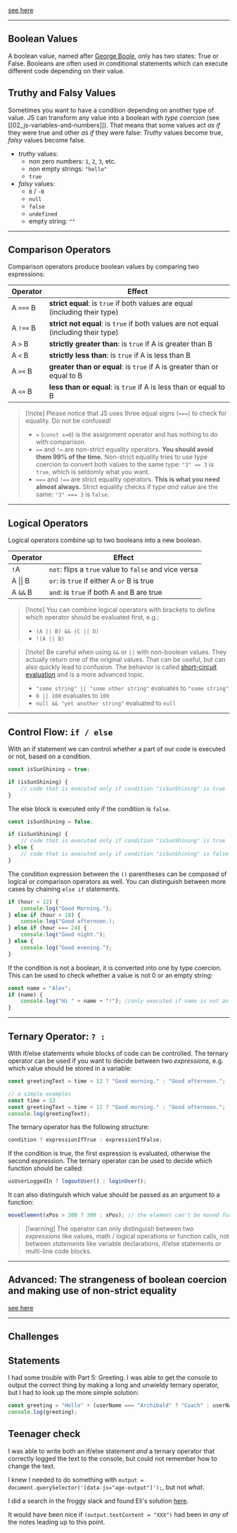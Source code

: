 [see here](https://github.com/neuefische/bo-web-23-4/blob/main/sessions/js-conditions-and-booleans/js-conditions-and-booleans.md)

***

## Boolean Values

A boolean value, named after [George Boole](https://en.wikipedia.org/wiki/George_Boole), only has two states: True or False. Booleans are often used in conditional statements which can execute different code depending on their value.

## Truthy and Falsy Values

Sometimes you want to have a condition depending on another type of value. JS can transform any value into a boolean with _type coercion_ (see [[02_js-variables-and-numbers]]). That means that some values act _as if_ they were true and other _as if_ they were false: _Truthy_ values become true, _falsy_ values become false.

- _truthy_ values:
	- non zero numbers: `1`, `2`, `3`, etc.
	- non empty strings: `"hello"`
	- `true`
- _falsy_ values:
	- `0` / `-0`
	- `null`
	- `false`
	- `undefined`
	- empty string: `""`

***

## Comparison Operators

Comparison operators produce boolean values by comparing two expressions:

| Operator  | Effect                                                                              |
| --------- | ----------------------------------------------------------------------------------- |
| A `===` B | __strict equal__: is `true` if both values are equal (including their type)         |
| A `!==` B | __strict not equal__: is `true` if both values are not equal (including their type) |
| A `>` B   | __strictly greater than__: is `true` if A is greater than B                         |
| A `<` B   | __strictly less than__: is `true` if A is less than B                               |
| A `>=` B  | __greater than or equal__: is `true` if A is greater than or equal to B             |
| A `<=` B  | __less than or equal__: is `true` if A is less than or equal to B                   |
>[!note] Please notice that JS uses three equal signs (`===`) to check for equality. Do not be confused!
> - `=` (`const x=0`) is the assignment operator and has nothing to do with comparison.
> - `==` and `!=` are non-strict equality operators. __You should avoid them 99% of the time.__ Non-strict equality tries to use type coercion to convert both values to the same type: `"3" == 3` is `true`, which is seldomly what you want.
> - `===` and `!==` are strict equality operators. __This is what you need almost always.__ Strict equality checks if type _and_ value are the same: `"3" === 3` is `false`.

 ***
## Logical Operators

Logical operators combine up to two booleans into a new boolean.

| Operator | Effect                                                |
| -------- | ----------------------------------------------------- |
| `!`A     | `not`: flips a `true` value to `false` and vice versa |
| A \|\| B | `or`: is `true` if either A `or` B is true            |
| A `&&` B | `and`: is `true` if both A `and` B are true           |
>[!note] You can combine logical operators with brackets to define which operator should be evaluated first, e.g.:
>- `(A || B) && (C || D)`
>- `!(A || B)`

>[!note] Be careful when using `&&` or `||` with non-boolean values. They actually return one of the original values. That can be useful, but can also quickly lead to confusion. The behavior is called [short-circuit evaluation](https://developer.mozilla.org/en-US/docs/Web/JavaScript/Reference/Operators/Logical_AND#short-circuit_evaluation) and is a more advanced topic.
>- `"some string" || "some other string"` evaluates to `"some string"`
>- `0 || 100` evaluates to `100`
>- `null && "yet another string"` evaluated to `null`

***

## Control Flow: `if / else`

With an if statement we can control whether a part of our code is executed or not, based on a condition.

```js
const isSunShining = true;

if (isSunShining) {
	// code that is executed only if condition "isSunShining" is true
}
```

The else block is executed only if the condition is `false`.

```js
const isSunShining = false;

if (isSunShining) {
	// code that is executed only if condition "isSunShining" is true
} else {
	// code that is executed only if condition "isSunShining" is false
}
```

The condition expression between the `()` parentheses can be composed of logical or comparison operators as well. You can distinguish between more cases by chaining `else if` statements.

```js
if (hour < 12) {
	console.log("Good Morning.");
} else if (hour < 18) {
	console.log("Good afternoon.);
} else if (hour === 24) {
	console.log("Good night.");
} else {
	console.log("Good evening.");
}
```

If the condition is not a boolean, it is converted into one by type coercion. This can be used to check whether a value is not 0 or an empty string:

```js
const name = "Alex";
if (name) {
	console.log("Hi " + name + "!"); //only executed if name is not an empty string
}
```

***

## Ternary Operator: `? :`

With if/else statements whole blocks of code can be controlled. The ternary operator can be used if you want to decide between two _expressions_, e.g. which value should be stored in a variable:

```js
const greetingText = time < 12 ? "Good morning." : "Good afternoon.";
```

```js
// a simple examples
const time = 13
const greetingText = time < 12 ? "Good morning." : "Good afternoon.";
console.log(greetingText);
```

The ternary operator has the following structure:

```js
condition ? expressionIfTrue : expressionIfFalse;
```

If the condition is true, the first expression is evaluated, otherwise the second expression. The ternary operator can be used to decide which function should be called:

```js
usUserLoggedIn ? logoutUser() : loginUser();
```

It can also distinguish which value should be passed as an argument to a function:

```js
moveElement(xPos > 300 ? 300 : xPos); // the element can't be moved further than 300.
```

>[!warning] The operator can only distinguish between two _expressions_ like values, math / logical operations or function calls, not between _statements_ like variable declarations, if/else statements or multi-line code blocks.

***

## Advanced: The strangeness of boolean coercion and making use of non-strict equality
[see here](https://github.com/neuefische/bo-web-23-4/blob/main/sessions/js-conditions-and-booleans/js-conditions-and-booleans.md#advanced-the-strangeness-of-boolean-coercion-and-making-use-of-non-strict-equality)

***


## Challenges

## Statements

I had some trouble with Part 5: Greeting. I was able to get the console to output the correct thing by making a long and unwieldy ternary operator, but I had to look up the more simple solution:

```js
const greeting = "Hello" + (userName === "Archibald" ? "Coach" : userName) + "!";
console.log(greeting);
```

## Teenager check

I was able to write both an if/else statement _and_ a ternary operator that correctly logged the text to the console, but could not remember how to change the text.

I knew I needed to do something with `output = document.querySelector('[data-js="age-output"]');`, but not _what_.

I did a search in the froggy slack and found Eli's solution [here](https://codesandbox.io/p/sandbox/nifty-cartwright-zw53my?file=%2Fjs%2Findex.js).

It would have been nice if `(output.textContent = "XXX")` had been in _any_ of the notes leading up to this point.